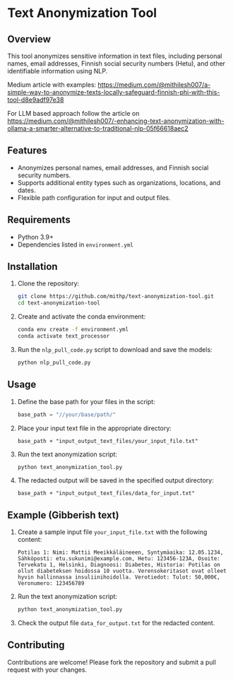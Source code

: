 # Text Anonymization Tool

## Overview
This tool anonymizes sensitive information in text files, including personal names, email addresses, Finnish social security numbers (Hetu), and other identifiable information using NLP.

Medium article with examples: https://medium.com/@mithilesh007/a-simple-way-to-anonymize-texts-locally-safeguard-finnish-phi-with-this-tool-d8e9adf97e38

For LLM based approach follow the article on https://medium.com/@mithilesh007/️-enhancing-text-anonymization-with-ollama-a-smarter-alternative-to-traditional-nlp-05f66618aec2 

## Features
- Anonymizes personal names, email addresses, and Finnish social security numbers.
- Supports additional entity types such as organizations, locations, and dates.
- Flexible path configuration for input and output files.

## Requirements
- Python 3.9+
- Dependencies listed in `environment.yml`

## Installation
1. Clone the repository:
    ```sh
    git clone https://github.com/mithp/text-anonymization-tool.git
    cd text-anonymization-tool
    ```

2. Create and activate the conda environment:
    ```sh
    conda env create -f environment.yml
    conda activate text_processor
    ```

3. Run the `nlp_pull_code.py` script to download and save the models:
    ```sh
    python nlp_pull_code.py
    ```

## Usage
1. Define the base path for your files in the script:
    ```python
    base_path = "//your/base/path/"
    ```

2. Place your input text file in the appropriate directory:
    ```plaintext
    base_path + "input_output_text_files/your_input_file.txt"
    ```

3. Run the text anonymization script:
    ```sh
    python text_anonymization_tool.py
    ```

4. The redacted output will be saved in the specified output directory:
    ```plaintext
    base_path + "input_output_text_files/data_for_input.txt"
    ```

## Example (Gibberish text)
1. Create a sample input file `your_input_file.txt` with the following content:
    ```plaintext
    Potilas 1: Nimi: Mattii Meeikkäläineeen, Syntymäaika: 12.05.1234, Sähköposti: etu.sukunimi@example.com, Hetu: 123456-123A, Osoite: Tervekatu 1, Helsinki, Diagnoosi: Diabetes, Historia: Potilas on ollut diabeteksen hoidossa 10 vuotta. Verensokeritasot ovat olleet hyvin hallinnassa insuliinihoidolla. Verotiedot: Tulot: 50,000€, Veronumero: 123456789
    ```

2. Run the text anonymization script:
    ```sh
    python text_anonymization_tool.py
    ```

3. Check the output file `data_for_output.txt` for the redacted content.

## Contributing
Contributions are welcome! Please fork the repository and submit a pull request with your changes.

